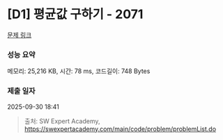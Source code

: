 # [D1] 평균값 구하기 - 2071 

[문제 링크](https://swexpertacademy.com/main/code/problem/problemDetail.do?contestProbId=AV5QRnJqA5cDFAUq) 

### 성능 요약

메모리: 25,216 KB, 시간: 78 ms, 코드길이: 748 Bytes

### 제출 일자

2025-09-30 18:41



> 출처: SW Expert Academy, https://swexpertacademy.com/main/code/problem/problemList.do